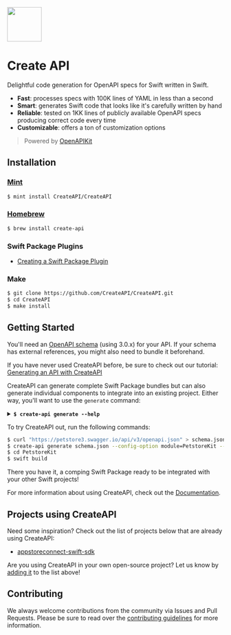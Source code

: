 <img width="80px" src="https://user-images.githubusercontent.com/1567433/146774765-4671c989-62c3-4418-8bdb-2773d7a26067.png">

# Create API

Delightful code generation for OpenAPI specs for Swift written in Swift.

- **Fast**: processes specs with 100K lines of YAML in less than a second
- **Smart**: generates Swift code that looks like it's carefully written by hand
- **Reliable**: tested on 1KK lines of publicly available OpenAPI specs producing correct code every time
- **Customizable**: offers a ton of customization options

> Powered by [OpenAPIKit](https://github.com/mattpolzin/OpenAPIKit)

## Installation

### [Mint](https://github.com/yonaskolb/Mint)

```bash
$ mint install CreateAPI/CreateAPI
```

### [Homebrew](https://formulae.brew.sh/formula/create-api)

```bash
$ brew install create-api
```

### Swift Package Plugins

- [Creating a Swift Package Plugin](./Docs/SwiftPackagePlugins.md)

### Make

```bash
$ git clone https://github.com/CreateAPI/CreateAPI.git
$ cd CreateAPI
$ make install
```

## Getting Started

You'll need an [OpenAPI schema](https://swagger.io/specification/) (using 3.0.x) for your API. If your schema has external references, you might also need to bundle it beforehand.

If you have never used CreateAPI before, be sure to check out our tutorial: [Generating an API with CreateAPI](./Docs/Tutorial.md)

CreateAPI can generate complete Swift Package bundles but can also generate individual components to integrate into an existing project. Either way, you'll want to use the `generate` command:

<details>
<summary><b><code>$ create-api generate --help</code></b></summary>

```
USAGE: create-api generate <input> [--output <output>] [--config <config>] [--config-option <config-option> ...] [--verbose] [--strict] [--allow-errors] [--clean] [--watch] [--single-threaded] [--measure]

ARGUMENTS:
  <input>                 The path to the OpenAPI spec in either JSON or YAML format

OPTIONS:
  --output <output>       The directory where generated outputs are written (default: CreateAPI)
  --config <config>       The path to the generator configuration. (default: .create-api.yaml)
  --config-option <config-option>
                          Option overrides to be applied when generating.

        In scenarios where you need to customize behaviour when invoking the generator, use this option to
        specify individual overrides. For example:

        --config-option "module=MyAPIKit"
        --config-option "entities.filenameTemplate=%0DTO.swift"

        You can specify multiple --config-option arguments and the value of each one must match the
        'keyPath=value' format above where keyPath is a dot separated path to the option and value is the
        yaml/json representation of the option.

  -v, --verbose           Enables verbose log messages
  --strict                Treats warnings as errors and fails generation
  --allow-errors          Ignore errors that occur during generation and continue if possible
  -c, --clean             Removes the output directory before writing generated outputs
  --watch                 Monitor changes to both the spec and the configuration file and automatically
                          regenerate outputs
  --single-threaded       Disables parallelization
  --measure               Measure performance of individual operations and log timings
  --version               Show the version.
  -h, --help              Show help information.
```

</details>

To try CreateAPI out, run the following commands:

```bash
$ curl "https://petstore3.swagger.io/api/v3/openapi.json" > schema.json
$ create-api generate schema.json --config-option module=PetstoreKit --output PetstoreKit
$ cd PetstoreKit
$ swift build
```

There you have it, a comping Swift Package ready to be integrated with your other Swift projects!

For more information about using CreateAPI, check out the [Documentation](./Docs/).

## Projects using CreateAPI

Need some inspiration? Check out the list of projects below that are already using CreateAPI:

- [appstoreconnect-swift-sdk](https://github.com/AvdLee/appstoreconnect-swift-sdk)

Are you using CreateAPI in your own open-source project? Let us know by [adding it](https://github.com/CreateAPI/CreateAPI/edit/main/README.md) to the list above!

## Contributing

We always welcome contributions from the community via Issues and Pull Requests. Please be sure to read over the [contributing guidelines](./CONTRIBUTING.md) for more information.
